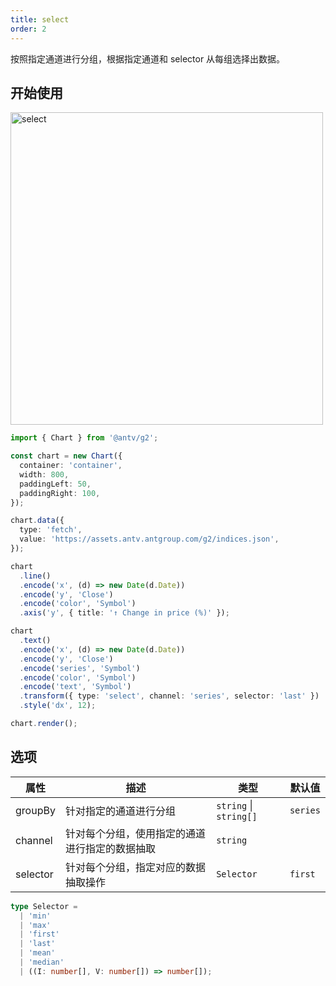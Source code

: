 ```yaml
---
title: select
order: 2
---
```


按照指定通道进行分组，根据指定通道和 selector 从每组选择出数据。

## 开始使用

<img alt="select" src="https://mdn.alipayobjects.com/huamei_qa8qxu/afts/img/A*q8F1S4YXwtsAAAAAAAAAAAAADmJ7AQ/original" width="500" />

```ts
import { Chart } from '@antv/g2';

const chart = new Chart({
  container: 'container',
  width: 800,
  paddingLeft: 50,
  paddingRight: 100,
});

chart.data({
  type: 'fetch',
  value: 'https://assets.antv.antgroup.com/g2/indices.json',
});

chart
  .line()
  .encode('x', (d) => new Date(d.Date))
  .encode('y', 'Close')
  .encode('color', 'Symbol')
  .axis('y', { title: '↑ Change in price (%)' });

chart
  .text()
  .encode('x', (d) => new Date(d.Date))
  .encode('y', 'Close')
  .encode('series', 'Symbol')
  .encode('color', 'Symbol')
  .encode('text', 'Symbol')
  .transform({ type: 'select', channel: 'series', selector: 'last' })
  .style('dx', 12);

chart.render();
```

## 选项

| 属性     | 描述                                           | 类型                   | 默认值   |
| -------- | ---------------------------------------------- | ---------------------- | -------- |
| groupBy  | 针对指定的通道进行分组                         | `string` \| `string[]` | `series` |
| channel  | 针对每个分组，使用指定的通道进行指定的数据抽取 | `string`               |          |
| selector | 针对每个分组，指定对应的数据抽取操作           | `Selector`             | `first`  |

```ts
type Selector =
  | 'min'
  | 'max'
  | 'first'
  | 'last'
  | 'mean'
  | 'median'
  | ((I: number[], V: number[]) => number[]);
```
